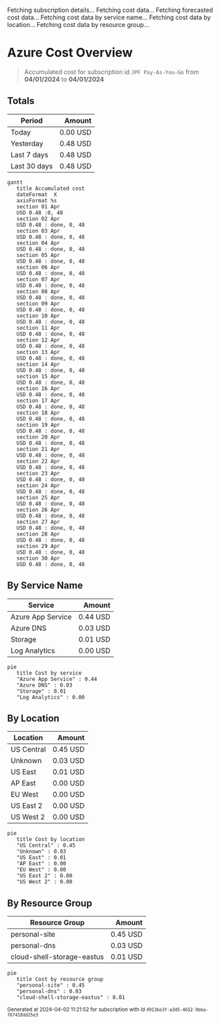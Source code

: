 Fetching subscription details...
Fetching cost data...
Fetching forecasted cost data...
Fetching cost data by service name...
Fetching cost data by location...
Fetching cost data by resource group...
# Azure Cost Overview

> Accumulated cost for subscription id `JPF Pay-As-You-Go` from **04/01/2024** to **04/01/2024**

## Totals

|Period|Amount|
|---|---:|
|Today|0.00 USD|
|Yesterday|0.48 USD|
|Last 7 days|0.48 USD|
|Last 30 days|0.48 USD|

```mermaid
gantt
   title Accumulated cost
   dateFormat  X
   axisFormat %s
   section 01 Apr
   USD 0.48 :0, 48
   section 02 Apr
   USD 0.48 : done, 0, 48
   section 03 Apr
   USD 0.48 : done, 0, 48
   section 04 Apr
   USD 0.48 : done, 0, 48
   section 05 Apr
   USD 0.48 : done, 0, 48
   section 06 Apr
   USD 0.48 : done, 0, 48
   section 07 Apr
   USD 0.48 : done, 0, 48
   section 08 Apr
   USD 0.48 : done, 0, 48
   section 09 Apr
   USD 0.48 : done, 0, 48
   section 10 Apr
   USD 0.48 : done, 0, 48
   section 11 Apr
   USD 0.48 : done, 0, 48
   section 12 Apr
   USD 0.48 : done, 0, 48
   section 13 Apr
   USD 0.48 : done, 0, 48
   section 14 Apr
   USD 0.48 : done, 0, 48
   section 15 Apr
   USD 0.48 : done, 0, 48
   section 16 Apr
   USD 0.48 : done, 0, 48
   section 17 Apr
   USD 0.48 : done, 0, 48
   section 18 Apr
   USD 0.48 : done, 0, 48
   section 19 Apr
   USD 0.48 : done, 0, 48
   section 20 Apr
   USD 0.48 : done, 0, 48
   section 21 Apr
   USD 0.48 : done, 0, 48
   section 22 Apr
   USD 0.48 : done, 0, 48
   section 23 Apr
   USD 0.48 : done, 0, 48
   section 24 Apr
   USD 0.48 : done, 0, 48
   section 25 Apr
   USD 0.48 : done, 0, 48
   section 26 Apr
   USD 0.48 : done, 0, 48
   section 27 Apr
   USD 0.48 : done, 0, 48
   section 28 Apr
   USD 0.48 : done, 0, 48
   section 29 Apr
   USD 0.48 : done, 0, 48
   section 30 Apr
   USD 0.48 : done, 0, 48
```

## By Service Name

|Service|Amount|
|---|---:|
|Azure App Service|0.44 USD|
|Azure DNS|0.03 USD|
|Storage|0.01 USD|
|Log Analytics|0.00 USD|

```mermaid
pie
   title Cost by service
   "Azure App Service" : 0.44
   "Azure DNS" : 0.03
   "Storage" : 0.01
   "Log Analytics" : 0.00
```

## By Location

|Location|Amount|
|---|---:|
|US Central|0.45 USD|
|Unknown|0.03 USD|
|US East|0.01 USD|
|AP East|0.00 USD|
|EU West|0.00 USD|
|US East 2|0.00 USD|
|US West 2|0.00 USD|

```mermaid
pie
   title Cost by location
   "US Central" : 0.45
   "Unknown" : 0.03
   "US East" : 0.01
   "AP East" : 0.00
   "EU West" : 0.00
   "US East 2" : 0.00
   "US West 2" : 0.00
```

## By Resource Group

|Resource Group|Amount|
|---|---:|
|personal-site|0.45 USD|
|personal-dns|0.03 USD|
|cloud-shell-storage-eastus|0.01 USD|

```mermaid
pie
   title Cost by resource group
   "personal-site" : 0.45
   "personal-dns" : 0.03
   "cloud-shell-storage-eastus" : 0.01
```

<sup>Generated at 2024-04-02 11:21:52 for subscription with id `4913be3f-a345-4652-9bba-767418dd25e3`</sup>
